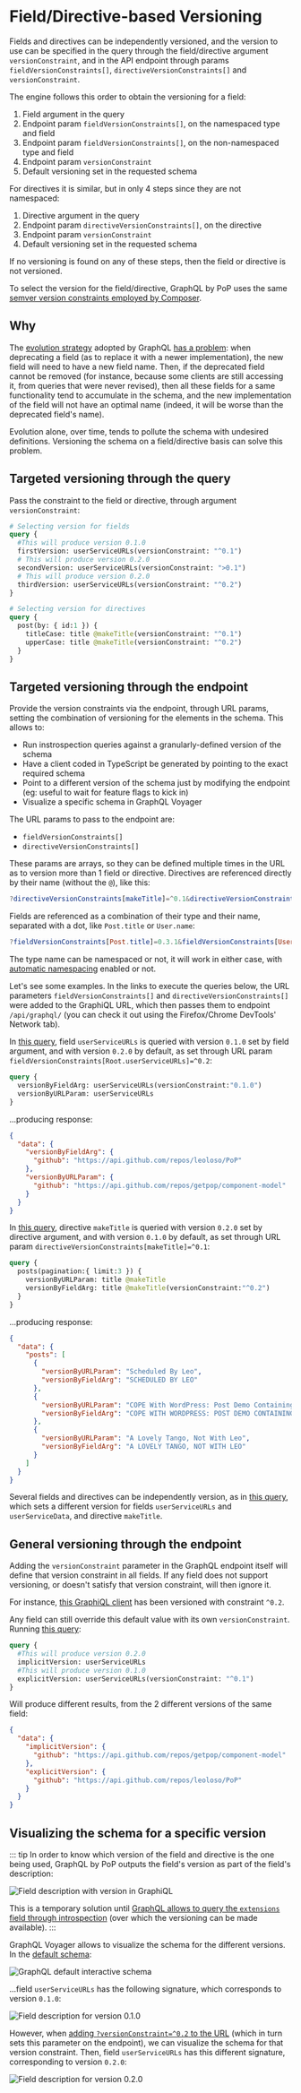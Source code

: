# Field/Directive-based Versioning

Fields and directives can be independently versioned, and the version to use can be specified in the query through the field/directive argument `versionConstraint`, and in the API endpoint through params `fieldVersionConstraints[]`, `directiveVersionConstraints[]` and `versionConstraint`.

The engine follows this order to obtain the versioning for a field:

1. Field argument in the query
2. Endpoint param `fieldVersionConstraints[]`, on the namespaced type and field
3. Endpoint param `fieldVersionConstraints[]`, on the non-namespaced type and field
4. Endpoint param `versionConstraint`
5. Default versioning set in the requested schema

For directives it is similar, but in only 4 steps since they are not namespaced:

1. Directive argument in the query
2. Endpoint param `directiveVersionConstraints[]`, on the directive
3. Endpoint param `versionConstraint`
4. Default versioning set in the requested schema

If no versioning is found on any of these steps, then the field or directive is not versioned.

To select the version for the field/directive, GraphQL by PoP uses the same [semver version constraints employed by Composer](https://getcomposer.org/doc/articles/versions.md#writing-version-constraints).

## Why

The [evolution strategy](https://graphql.org/learn/best-practices/#versioning) adopted by GraphQL [has a problem](https://blog.logrocket.com/versioning-fields-graphql/): when deprecating a field (as to replace it with a newer implementation), the new field will need to have a new field name. Then, if the deprecated field cannot be removed (for instance, because some clients are still accessing it, from queries that were never revised), then all these fields for a same functionality tend to accumulate in the schema, and the new implementation of the field will not have an optimal name (indeed, it will be worse than the deprecated field's name).

Evolution alone, over time, tends to pollute the schema with undesired definitions. Versioning the schema on a field/directive basis can solve this problem.

## Targeted versioning through the query

Pass the constraint to the field or directive, through argument `versionConstraint`:

```graphql
# Selecting version for fields
query {
  #This will produce version 0.1.0
  firstVersion: userServiceURLs(versionConstraint: "^0.1")
  # This will produce version 0.2.0
  secondVersion: userServiceURLs(versionConstraint: ">0.1")
  # This will produce version 0.2.0
  thirdVersion: userServiceURLs(versionConstraint: "^0.2")
}

# Selecting version for directives
query {
  post(by: { id:1 }) {
    titleCase: title @makeTitle(versionConstraint: "^0.1")
    upperCase: title @makeTitle(versionConstraint: "^0.2")
  }
}
```

<!-- [View results: <a href="https://newapi.getpop.org/graphiql/?query=query%20%7B%0A%20%20%23This%20will%20produce%20version%200.1.0%0A%20%20firstVersion%3A%20userServiceURLs(versionConstraint%3A%22%5E0.1%22)%0A%20%20%23%20This%20will%20produce%20version%200.2.0%0A%20%20secondVersion%3A%20userServiceURLs(versionConstraint%3A%22%3E0.1%22)%0A%20%20%23%20This%20will%20produce%20version%200.2.0%0A%20%20thirdVersion%3A%20userServiceURLs(versionConstraint%3A%22%5E0.2%22)%0A%7D">query #1</a>, <a href="https://newapi.getpop.org/graphiql/?query=query%20%7B%0A%20%20post(by:{id%3A1})%20%7B%0A%20%20%20%20titleCase%3A%20title%20%40makeTitle(versionConstraint%3A%20%22%5E0.1%22)%0A%20%20%20%20upperCase%3A%20title%20%40makeTitle(versionConstraint%3A%20%22%5E0.2%22)%0A%20%20%7D%0A%7D">query #2</a>] -->

## Targeted versioning through the endpoint

Provide the version constraints via the endpoint, through URL params, setting the combination of versioning for the elements in the schema. This allows to:

- Run instrospection queries against a granularly-defined version of the schema
- Have a client coded in TypeScript be generated by pointing to the exact required schema
- Point to a different version of the schema just by modifying the endpoint (eg: useful to wait for feature flags to kick in)
- Visualize a specific schema in GraphQL Voyager

The URL params to pass to the endpoint are:

- `fieldVersionConstraints[]`
- `directiveVersionConstraints[]`

These params are arrays, so they can be defined multiple times in the URL as to version more than 1 field or directive. Directives are referenced directly by their name (without the `@`), like this:

```elm
?directiveVersionConstraints[makeTitle]=^0.1&directiveVersionConstraints[upperCase]=~0.2
```

Fields are referenced as a combination of their type and their name, separated with a dot, like `Post.title` or `User.name`:

```elm
?fieldVersionConstraints[Post.title]=0.3.1&fieldVersionConstraints[User.name]=0.2|0.3
```

The type name can be namespaced or not, it will work in either case, with [automatic namespacing](./automatic-namespacing) enabled or not.

Let's see some examples. In the links to execute the queries below, the URL parameters `fieldVersionConstraints[]` and `directiveVersionConstraints[]` were added to the GraphiQL URL, which then passes them to endpoint `/api/graphql/` (you can check it out using the Firefox/Chrome DevTools' Network tab).

In [this query](https://newapi.getpop.org/graphiql/?fieldVersionConstraints%5BRoot.userServiceURLs%5D=%5E0.2&query=query%20%7B%0A%20%20versionByFieldArg%3A%20userServiceURLs(versionConstraint%3A%220.1.0%22)%0A%20%20versionByURLParam%3A%20userServiceURLs%0A%7D), field `userServiceURLs` is queried with version `0.1.0` set by field argument, and with version `0.2.0` by default, as set through URL param `fieldVersionConstraints[Root.userServiceURLs]=^0.2`:

```graphql
query {
  versionByFieldArg: userServiceURLs(versionConstraint:"0.1.0")
  versionByURLParam: userServiceURLs
}
```

...producing response:

```json
{
  "data": {
    "versionByFieldArg": {
      "github": "https://api.github.com/repos/leoloso/PoP"
    },
    "versionByURLParam": {
      "github": "https://api.github.com/repos/getpop/component-model"
    }
  }
}
```

In [this query](https://newapi.getpop.org/graphiql/?directiveVersionConstraints%5BmakeTitle%5D=%5E0.1&query=query%20%7B%0A%20%20posts(pagination:{limit%3A3})%20%7B%0A%20%20%20%20versionByURLParam%3A%20title%20%40makeTitle%0A%20%20%20%20versionByFieldArg%3A%20title%20%40makeTitle(versionConstraint%3A%22%5E0.2%22)%0A%20%20%7D%0A%7D), directive `makeTitle` is queried with version `0.2.0` set by directive argument, and with version `0.1.0` by default, as set through URL param `directiveVersionConstraints[makeTitle]=^0.1`:

```graphql
query {
  posts(pagination:{ limit:3 }) {
    versionByURLParam: title @makeTitle
    versionByFieldArg: title @makeTitle(versionConstraint:"^0.2")
  }
}
```

...producing response:

```json
{
  "data": {
    "posts": [
      {
        "versionByURLParam": "Scheduled By Leo",
        "versionByFieldArg": "SCHEDULED BY LEO"
      },
      {
        "versionByURLParam": "COPE With WordPress: Post Demo Containing Plenty Of Blocks",
        "versionByFieldArg": "COPE WITH WORDPRESS: POST DEMO CONTAINING PLENTY OF BLOCKS"
      },
      {
        "versionByURLParam": "A Lovely Tango, Not With Leo",
        "versionByFieldArg": "A LOVELY TANGO, NOT WITH LEO"
      }
    ]
  }
}
```

Several fields and directives can be independently version, as in [this query](https://newapi.getpop.org/graphiql/?fieldVersionConstraints%5BRoot.userServiceURLs%5D=%5E0.2&fieldVersionConstraints%5BRoot.userServiceData%5D=%5E0.1&directiveVersionConstraints%5BmakeTitle%5D=%5E0.2&query=query%20%7B%0A%20%20userServiceURLs%0A%20%20userServiceData%0A%20%20posts(pagination:{limit%3A5})%20%7B%0A%20%20%20%20title%20%40makeTitle%0A%20%20%7D%0A%7D), which sets a different version for fields `userServiceURLs` and `userServiceData`, and directive `makeTitle`.

## General versioning through the endpoint

Adding the `versionConstraint` parameter in the GraphQL endpoint itself will define that version constraint in all fields. If any field does not support versioning, or doesn't satisfy that version constraint, will then ignore it.

For instance, [this GraphiQL client](https://newapi.getpop.org/graphiql/?versionConstraint=%5E0.2) has been versioned with constraint `^0.2`.

Any field can still override this default value with its own `versionConstraint`. Running [this query](https://newapi.getpop.org/graphiql/?versionConstraint=%5E0.2&query=query%20%7B%0A%20%20%23This%20will%20produce%20version%200.2.0%0A%20%20implicitVersion%3A%20userServiceURLs%0A%20%20%23This%20will%20produce%20version%200.1.0%0A%20%20explicitVersion%3A%20userServiceURLs(versionConstraint%3A%20%22%5E0.1%22)%0A%7D):

```graphql
query {
  #This will produce version 0.2.0
  implicitVersion: userServiceURLs
  #This will produce version 0.1.0
  explicitVersion: userServiceURLs(versionConstraint: "^0.1")
}
```

Will produce different results, from the 2 different versions of the same field:

```json
{
  "data": {
    "implicitVersion": {
      "github": "https://api.github.com/repos/getpop/component-model"
    },
    "explicitVersion": {
      "github": "https://api.github.com/repos/leoloso/PoP"
    }
  }
}
```

## Visualizing the schema for a specific version

::: tip
In order to know which version of the field and directive is the one being used, GraphQL by PoP outputs the field's version as part of the field's description:

![Field description with version in GraphiQL](/images/versioning-field-description.png)

This is a temporary solution until [GraphQL allows to query the `extensions` field through introspection](https://github.com/graphql/graphql-spec/issues/543#issuecomment-462193626) (over which the versioning can be made available).
:::

GraphQL Voyager allows to visualize the schema for the different versions. In the [default schema](https://newapi.getpop.org/graphql-interactive/):

![GraphQL default interactive schema](/images/versioning-field-voyager.jpg)

...field `userServiceURLs` has the following signature, which corresponds to version `0.1.0`:

![Field description for version 0.1.0](/images/versioning-field-version-010.png)

However, when [adding `?versionConstraint=^0.2` to the URL](https://newapi.getpop.org/graphql-interactive/?versionConstraint=^0.2) (which in turn sets this parameter on the endpoint), we can visualize the schema for that version constraint. Then, field `userServiceURLs` has this different signature, corresponding to version `0.2.0`:

![Field description for version 0.2.0](/images/versioning-field-version-020.png)

